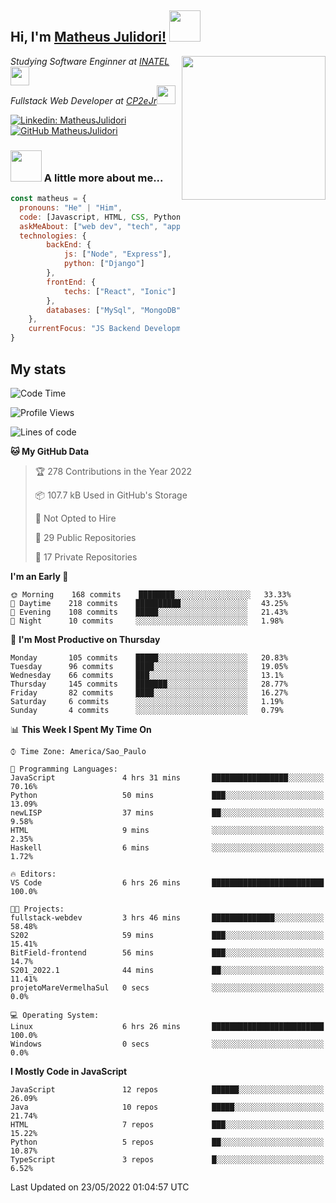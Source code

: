 <h2> Hi, I'm <a href="https://matheusjulidori.github.io" target="_blank">Matheus Julidori!</a> <img src="https://media.giphy.com/media/12oufCB0MyZ1Go/giphy.gif" width="50"></h2>
<img align='right' src="https://media.giphy.com/media/3oKIPnAiaMCws8nOsE/giphy.gif" width="230" height="auto">
<p><em>Studying Software Enginner at <a href="http://www.inatel.br" target="_blank">INATEL</a><img src="https://media.giphy.com/media/fYSnHlufseco8Fh93Z/giphy.gif" width="30"></br>
  Fullstack Web Developer at <a href="http://www.cp2ejr.com.br" target="_blank">CP2eJr</a><img src="https://media.giphy.com/media/WUlplcMpOCEmTGBtBW/giphy.gif" width="30"> 
</em></p>

[![Linkedin: MatheusJulidori](https://img.shields.io/badge/-MatheusJulidori-blue?style=flat-square&logo=Linkedin&logoColor=white&link=https://www.linkedin.com/in/MatheusJulidori/)](https://www.linkedin.com/in/MatheusJulidori/)
[![GitHub MatheusJulidori](https://img.shields.io/github/followers/matheusjulidori?label=follow&style=social)](https://github.com/MatheusJulidori)


### <img src="https://media.giphy.com/media/VgCDAzcKvsR6OM0uWg/giphy.gif" width="50"> A little more about me...  

```javascript
const matheus = {
  pronouns: "He" | "Him",
  code: [Javascript, HTML, CSS, Python, Java, C++, C],
  askMeAbout: ["web dev", "tech", "app dev", "games"],
  technologies: {
        backEnd: {
            js: ["Node", "Express"],
            python: ["Django"]
        },
        frontEnd: {
            techs: ["React", "Ionic"]
        },
        databases: ["MySql", "MongoDB","PostgreSQL"],
    },
    currentFocus: "JS Backend Development",
}
```
<h2>My stats</h2>

<!--START_SECTION:waka-->
![Code Time](http://img.shields.io/badge/Code%20Time-151%20hrs%2023%20mins-blue)

![Profile Views](http://img.shields.io/badge/Profile%20Views-6-blue)

![Lines of code](https://img.shields.io/badge/From%20Hello%20World%20I%27ve%20Written-579%20Thousand%20lines%20of%20code-blue)

**🐱 My GitHub Data** 

> 🏆 278 Contributions in the Year 2022
 > 
> 📦 107.7 kB Used in GitHub's Storage 
 > 
> 🚫 Not Opted to Hire
 > 
> 📜 29 Public Repositories 
 > 
> 🔑 17 Private Repositories  
 > 
**I'm an Early 🐤** 

```text
🌞 Morning    168 commits    ████████░░░░░░░░░░░░░░░░░   33.33% 
🌆 Daytime    218 commits    ██████████░░░░░░░░░░░░░░░   43.25% 
🌃 Evening    108 commits    █████░░░░░░░░░░░░░░░░░░░░   21.43% 
🌙 Night      10 commits     ░░░░░░░░░░░░░░░░░░░░░░░░░   1.98%

```
📅 **I'm Most Productive on Thursday** 

```text
Monday       105 commits    █████░░░░░░░░░░░░░░░░░░░░   20.83% 
Tuesday      96 commits     ████░░░░░░░░░░░░░░░░░░░░░   19.05% 
Wednesday    66 commits     ███░░░░░░░░░░░░░░░░░░░░░░   13.1% 
Thursday     145 commits    ███████░░░░░░░░░░░░░░░░░░   28.77% 
Friday       82 commits     ████░░░░░░░░░░░░░░░░░░░░░   16.27% 
Saturday     6 commits      ░░░░░░░░░░░░░░░░░░░░░░░░░   1.19% 
Sunday       4 commits      ░░░░░░░░░░░░░░░░░░░░░░░░░   0.79%

```


📊 **This Week I Spent My Time On** 

```text
⌚︎ Time Zone: America/Sao_Paulo

💬 Programming Languages: 
JavaScript               4 hrs 31 mins       █████████████████░░░░░░░░   70.16% 
Python                   50 mins             ███░░░░░░░░░░░░░░░░░░░░░░   13.09% 
newLISP                  37 mins             ██░░░░░░░░░░░░░░░░░░░░░░░   9.58% 
HTML                     9 mins              ░░░░░░░░░░░░░░░░░░░░░░░░░   2.35% 
Haskell                  6 mins              ░░░░░░░░░░░░░░░░░░░░░░░░░   1.72%

🔥 Editors: 
VS Code                  6 hrs 26 mins       █████████████████████████   100.0%

🐱‍💻 Projects: 
fullstack-webdev         3 hrs 46 mins       ██████████████░░░░░░░░░░░   58.48% 
S202                     59 mins             ███░░░░░░░░░░░░░░░░░░░░░░   15.41% 
BitField-frontend        56 mins             ███░░░░░░░░░░░░░░░░░░░░░░   14.7% 
S201_2022.1              44 mins             ██░░░░░░░░░░░░░░░░░░░░░░░   11.41% 
projetoMareVermelhaSul   0 secs              ░░░░░░░░░░░░░░░░░░░░░░░░░   0.0%

💻 Operating System: 
Linux                    6 hrs 26 mins       █████████████████████████   100.0% 
Windows                  0 secs              ░░░░░░░░░░░░░░░░░░░░░░░░░   0.0%

```

**I Mostly Code in JavaScript** 

```text
JavaScript               12 repos            ██████░░░░░░░░░░░░░░░░░░░   26.09% 
Java                     10 repos            █████░░░░░░░░░░░░░░░░░░░░   21.74% 
HTML                     7 repos             ███░░░░░░░░░░░░░░░░░░░░░░   15.22% 
Python                   5 repos             ██░░░░░░░░░░░░░░░░░░░░░░░   10.87% 
TypeScript               3 repos             █░░░░░░░░░░░░░░░░░░░░░░░░   6.52%

```



 Last Updated on 23/05/2022 01:04:57 UTC
<!--END_SECTION:waka-->
